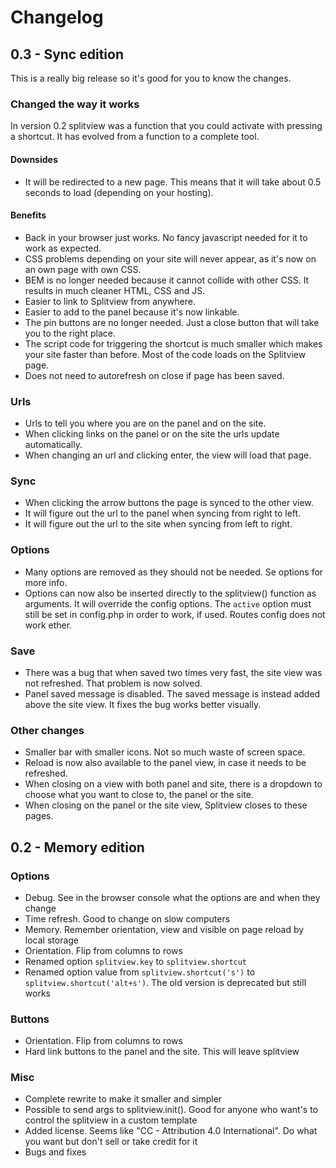 # Changelog

## 0.3 - Sync edition

This is a really big release so it's good for you to know the changes.

### Changed the way it works

In version 0.2 splitview was a function that you could activate with pressing a shortcut. It has evolved from a function to a complete tool.

#### Downsides
- It will be redirected to a new page. This means that it will take about 0.5 seconds to load (depending on your hosting).

#### Benefits
- Back in your browser just works. No fancy javascript needed for it to work as expected.
- CSS problems depending on your site will never appear, as it's now on an own page with own CSS.
- BEM is no longer needed because it cannot collide with other CSS. It results in much cleaner HTML, CSS and JS.
- Easier to link to Splitview from anywhere.
- Easier to add to the panel because it's now linkable.
- The pin buttons are no longer needed. Just a close button that will take you to the right place.
- The script code for triggering the shortcut is much smaller which makes your site faster than before. Most of the code loads on the Splitview page.
- Does not need to autorefresh on close if page has been saved.

### Urls

- Urls to tell you where you are on the panel and on the site.
- When clicking links on the panel or on the site the urls update automatically.
- When changing an url and clicking enter, the view will load that page.

### Sync

- When clicking the arrow buttons the page is synced to the other view.
- It will figure out the url to the panel when syncing from right to left.
- It will figure out the url to the site when syncing from left to right.

### Options

- Many options are removed as they should not be needed. Se options for more info.
- Options can now also be inserted directly to the splitview() function as arguments. It will override the config options. The `active` option must still be set in config.php in order to work, if used. Routes config does not work ether.

### Save

- There was a bug that when saved two times very fast, the site view was not refreshed. That problem is now solved.
- Panel saved message is disabled. The saved message is instead added above the site view. It fixes the bug works better visually.

### Other changes

- Smaller bar with smaller icons. Not so much waste of screen space.
- Reload is now also available to the panel view, in case it needs to be refreshed.
- When closing on a view with both panel and site, there is a dropdown to choose what you want to close to, the panel or the site.
- When closing on the panel or the site view, Splitview closes to these pages.

## 0.2 - Memory edition

### Options

- Debug. See in the browser console what the options are and when they change
- Time refresh. Good to change on slow computers
- Memory. Remember orientation, view and visible on page reload by local storage
- Orientation. Flip from columns to rows
- Renamed option `splitview.key` to `splitview.shortcut`
- Renamed option value from `splitview.shortcut('s')` to `splitview.shortcut('alt+s')`. The old version is deprecated but still works

### Buttons

- Orientation. Flip from columns to rows
- Hard link buttons to the panel and the site. This will leave splitview

### Misc

- Complete rewrite to make it smaller and simpler
- Possible to send args to splitview.init(). Good for anyone who want's to control the splitview in a custom template
- Added license. Seems like "CC - Attribution 4.0 International". Do what you want but don't sell or take credit for it
- Bugs and fixes